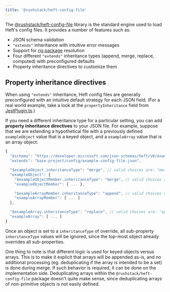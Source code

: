 ```yaml
---
title: '@rushstack/heft-config-file'
---
```


The [@rushstack/heft-config-file](https://github.com/microsoft/rushstack/tree/main/libraries/heft-config-file)
library is the standard engine used to load Heft's config files. It provides a number of features such as:

- JSON schema validation
- `"extends"` inheritance with intuitive error messages
- Support for [rig package](../intro/rig_packages.md) resolution
- Four different `"extends"` inheritance types (append, merge, replace, computed) with preconfigured defaults
- Property inheritance directives to customize them

## Property inheritance directives

When using `"extends"` inheritance, Heft config files are generally preconfigured with an intuitive default
strategy for each JSON field. (For a real world example, take a look at the `propertyInheritance`
field from
[JestPlugin.ts](https://github.com/microsoft/rushstack/blob/9ffb14519dd42e5808e56bc2ea80c8734f5f2e5b/heft-plugins/heft-jest-plugin/src/JestPlugin.ts#L675).)

If you need a different inheritance type for a particular setting, you can add **property inheritance directives**
to your JSON file. For example, suppose that we are extending a hypothetical file with a previously defined
`exampleObject` value that is a keyed object, and a `exampleArray` value that is an array object:

```js
{
  "$schema": "https://developer.microsoft.com/json-schemas/heft/v0/example-config-file.schema.json",
  "extends": "base-project/config/example-config-file.json",

  "$exampleObject.inheritanceType": "merge", // valid choices are: "merge", "replace"
  "exampleObject": {
    "$exampleObjectMember.inheritanceType": "merge", // valid choices are: "merge", "replace"
    "exampleObjectMember": { ... },

    "$exampleArrayMember.inheritanceType": "append", // valid choices are: "append", "replace"
    "exampleArrayMember": [ ... ]
  },

  "$exampleArray.inheritanceType": "replace", // valid choices are: "append", "replace"
  "exampleArray": [ ... ]
}
```

Once an object is set to a `inheritanceType` of override, all sub-property `inheritanceType` values will be ignored,
since the top-most object already overrides all sub-properties.

One thing to note is that different logic is used for keyed objects versus arrays. This is to make it explicit
that arrays will be appended as-is, and no additional processing (eg. deduplicating if the array is intended
to be a set) is done during merge. If such behavior is required, it can be done on the implementation side.
Deduplicating arrays within the `@rushstack/heft-config-file` package doesn't quite make sense, since deduplicating
arrays of non-primitive objects is not easily defined.
